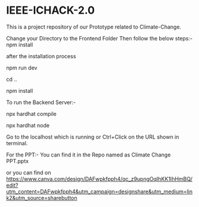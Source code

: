 # IEEE-ICHACK-2.0
This is a project repository of our Prototype related to Climate-Change.

Change your Directory to the Frontend Folder
Then follow the below steps:-
npm install

after the installation process

npm run dev

cd ..

npm install

To run the Backend Server:-

npx hardhat compile

npx hardhat node

Go to the localhost which is running or Ctrl+Click on the URL shown in terminal.

For the PPT:- You can find it in the Repo named as Climate Change PPT.pptx

or you can find on https://www.canva.com/design/DAFwpkfpph4/qc_z9upngOqIhKK1IhHmBQ/edit?utm_content=DAFwpkfpph4&utm_campaign=designshare&utm_medium=link2&utm_source=sharebutton
